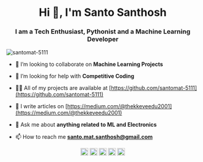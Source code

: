 <h1 align="center">Hi 👋, I'm Santo Santhosh</h1>
<h3 align="center">I am a Tech Enthusiast, Pythonist and a Machine Learning Developer</h3>
<p align="left"> <img src="https://komarev.com/ghpvc/?username=santomat-5111" alt="santomat-5111" /> </p>

- 👯 I’m looking to collaborate on **Machine Learning Projects**

- 🤔 I’m looking for help with **Competitive Coding**

- 👨‍💻 All of my projects are available at [https://github.com/santomat-5111](https://github.com/santomat-5111)

- 📝 I write articles on [https://medium.com/@thekkeveedu2001](https://medium.com/@thekkeveedu2001)

- 💬 Ask me about **anything related to ML and Electronics**

- 📫 How to reach me **santo.mat.santhosh@gmail.com**

<p align="center">
<a href="https://twitter.com/@santosanthosh9" target="blank"><img align="center" src="https://cdn.jsdelivr.net/npm/simple-icons@3.0.1/icons/twitter.svg" alt="@santosanthosh9" height="20" width="20" /></a>
<a href="https://linkedin.com/in/santo-santhosh" target="blank"><img align="center" src="https://cdn.jsdelivr.net/npm/simple-icons@3.0.1/icons/linkedin.svg" alt="santo-santhosh" height="20" width="20" /></a>
<a href="https://fb.com/santo.santhosh.790" target="blank"><img align="center" src="https://cdn.jsdelivr.net/npm/simple-icons@3.0.1/icons/facebook.svg" alt="santo.santhosh.790" height="20" width="20" /></a>
<a href="https://instagram.com/santo.mat.18" target="blank"><img align="center" src="https://cdn.jsdelivr.net/npm/simple-icons@3.0.1/icons/instagram.svg" alt="santo.mat.18" height="20" width="20" /></a>
<a href="https://medium.com/@thekkeveedu2001" target="blank"><img align="center" src="https://cdn.jsdelivr.net/npm/simple-icons@3.0.1/icons/medium.svg" alt="@thekkeveedu2001" height="20" width="20" /></a>
</p>

